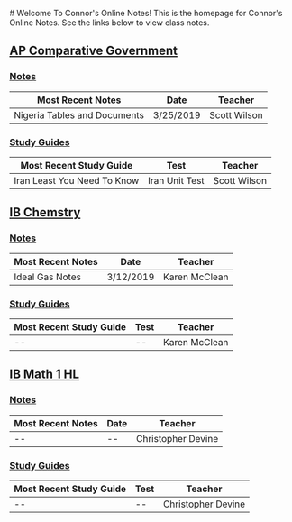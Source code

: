 \# Welcome To Connor's Online Notes!
This is the homepage for  Connor's Online Notes. See the links below to view class notes.

## [AP Comparative Government](articles/ap-comp-gov/index.html)
### [Notes](articles/ap-comp-gov/index.html#notes)

| Most Recent Notes | Date | Teacher |
|--|--|--|
| Nigeria Tables and Documents | 3/25/2019 | Scott Wilson |

### [Study Guides](articles/ap-comp-gov/index.html#study-guides)
| Most Recent Study Guide | Test | Teacher |
|--|--|--|
| Iran Least You Need To Know | Iran Unit Test | Scott Wilson |

## [IB Chemstry](articles/ib-chemistry/index.html)
### [Notes](articles/ib-chemistry/index.html#notes)
| Most Recent Notes | Date | Teacher |
|--|--|--|
| Ideal Gas Notes | 3/12/2019 | Karen McClean |

### [Study Guides](articles/ib-chemistry/index.html#study-guides)
| Most Recent Study Guide | Test | Teacher |
|--|--|--|
| -- | -- | Karen McClean |

## [IB Math 1 HL](articles/ib-math-hl-1/index.html)
### [Notes](articles/ib-math-hl-1/index.html#notes)
| Most Recent Notes | Date | Teacher |
|--|--|--|
| -- | -- | Christopher Devine |

### [Study Guides](articles/ib-math-hl-1/index.html#study-guides)
| Most Recent Study Guide | Test | Teacher |
|--|--|--|
| -- | -- | Christopher Devine |
<!--stackedit_data:
eyJoaXN0b3J5IjpbNzI2MzU1NjAwLC05NzIxODg4NDUsNjc1Nj
Y5NzA1LC01MDkzODk3MjcsODIyNTM2Mzg1LDI0NjU2Nzg1MSwy
MDU2MDk1NzkwLC0yMDAyMjM4NjQ4XX0=
-->